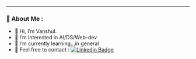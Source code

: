 
---
### :ant: About Me :
- 👋 Hi, I’m Vanshul.
- 👀 I’m interested in AI/DS/Web-dev
- 🌱 I’m currently learning...in general
- :seal: Feel free to contact : [![Linkedin Badge](https://img.shields.io/badge/-kakbar-blue?style=flat&logo=Linkedin&logoColor=white)](https://www.linkedin.com/in/vanshul-kumar/)





